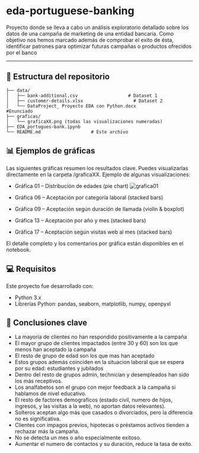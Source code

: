 # eda-portuguese-banking
Proyecto donde se lleva a cabo un análisis exploratorio detallado sobre los datos de una campaña de marketing de una entidad bancaria.  Como objetivo nos hemos marcado además de comprobar el exito de ésta, identificar patrones para optimizar futuras campañas o productos ofrecidos por el banco

---

## 📁 Estructura del repositorio

```
├── data/
│   ├── bank-additional.csv                   # Dataset 1
│   ├── customer-details.xlsx                   # Dataset 2
│   └── DataProject_ Proyecto EDA con Python.docx                    #Enunciado
├── graficas/
│   └── graficaXX.png (todas las visualizaciones numeradas)
├── EDA_portugues-bank.ipynb
└── README.md                   # Este archivo
```

## 📊 Ejemplos de gráficas

Las siguientes gráficas resumen los resultados clave. Puedes visualizarlas directamente en la carpeta /graficaXX.
Ejemplo de algunas visualizaciones:

- Gráfica 01 – Distribución de edades (pie chart) ![grafica01](graficas/grafica01.png)

- Gráfica 06 – Aceptación por categoría laboral (stacked bars)
- Gráfica 09 – Aceptación según duración de llamada (violín & boxplot)
- Gráfica 13 – Aceptación por año y mes (stacked bars)
- Gráfica 17 – Aceptación según visitas web al mes (stacked bars)

El detalle completo y los comentarios por gráfica están disponibles en el notebook.

## 💻 Requisitos
Este proyecto fue desarrollado con:
- Python 3.x
- Librerías Python: pandas, seaborn, matplotlib, numpy, openpyxl

## 📌 Conclusiones clave
- La mayoría de clientes no han respondido positivamente a la campaña
- El mayor grupo de clientes impactados (entre 30 y 60) son los que menos han aceptado la campaña 
- El resto de grupo de edad son los que mas han aceptado
- Estos grupos además coinciden en la situacion laboral que se espera por su edad:  estudiantes y jubilados
- Dentro del resto de grupos admin, technician y desempleados han sido los más receptivos.
- Los analfabetos son el grupo con mejor feedback a la campaña si hablamos de nivel educativo.
- El resto de factores demograficos (estado civil, numero de hijos, ingresos, y las visitas a la web), no aportan datos relevantes).
- Solteros aceptan algo más que casados o divorciados, pero la diferencia no es significativa.
- Clientes con impagos previos, hipotecas o préstamos activos tienden a rechazar más la campaña.
- No se detecta un mes o año especialmente exitoso.
- Aumentar el numero de contactos y su duración, reduce la tasa de exito.


